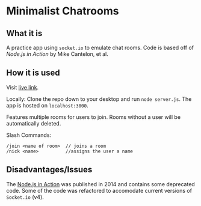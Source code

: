 # Minimalist Chatrooms

## What it is

A practice app using `socket.io` to emulate chat rooms. Code is based off of <i>Node.js in Action</i> by Mike Cantelon, et al.

## How it is used

Visit <a href="https://jtn-chatroom.herokuapp.com/">live link</a>.

Locally: Clone the repo down to your desktop and run `node server.js`. The app is hosted on `localhost:3000`.

Features multiple rooms for users to join. Rooms without a user will be automatically deleted.

Slash Commands:
```
/join <name of room>  // joins a room
/nick <name>          //assigns the user a name
```

## Disadvantages/Issues

The <u>Node.js in Action</u> was published in 2014 and contains some deprecated code. Some of the code was refactored to accomodate current versions of `Socket.io` (v4).
